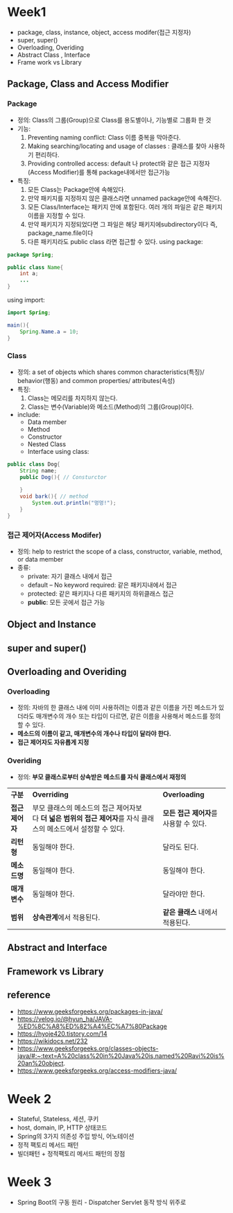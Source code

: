 # Week1

- package, class, instance, object, access modifer(접근 지정자)
- super, super()
- Overloading, Overiding
- Abstract Class , Interface
- Frame work vs Library

## Package, Class and Access Modifier
### Package 
- 정의: Class의 그룹(Group)으로 Class를 용도별이나, 기능별로 그룹화 한 것
- 기능:
	1. Preventing naming conflict:  Class 이름 중복을 막아준다.
	2. Making searching/locating and usage of classes : 클래스를 찾아 사용하기 편리하다.
	3. Providing controlled access: default 나 protect와 같은 접근 지정자(Access Modifier)를 통해 package내에서만 접근가능
- 특징:
	1. 모든 Class는 Package안에 속해있다.
	2. 만약 패키지를 지정하지 않은 클래스라면 unnamed package안에 속해진다. 
	3. 모든 Class/Interface는 패키지 안에 포함된다. 여러 개의 파일은 같은 패키지 이름을 지정할 수 있다.
	4. 만약 패키지가 지정되었다면 그 파일은 해당 패키지에subdirectory이다 즉, package_name.file이다
	5. 다른 패키지라도 public class 라면 접근할 수 있다.
using package:
```java
package Spring;

public class Name{
	int a;
	...
}
```
using import:
```java
import Spring;

main(){
	Spring.Name.a = 10;
}
```

### Class
- 정의: a set of objects which shares common characteristics(특징)/ behavior(행동) and common properties/ attributes(속성)
- 특징:
	1. Class는 메모리를 차지하지 않는다. 
	2. Class는 변수(Variable)와 메소드(Method)의 그룹(Group)이다.
- include:
	- Data member
	- Method
	- Constructor
	- Nested Class
	- Interface
using class:
```java
public class Dog{
	String name;
	public Dog(){ // Consturctor 
	
	}
	void bark(){ // method
		System.out.println("멍멍!");
	}
}
```
### 접근 제어자(Access Modifer)
- 정의: help to restrict the scope of a class, constructor, variable, method, or data member
- 종류:
	- private: 자기 클래스 내에서 접근
	- default – No keyword required: 같은 패키지내에서 접근
	- protected: 같은 패키지나 다른 패키지의 하위클래스 접근
	- **public**: 모든 곳에서 접근 가능
## Object and Instance

## super and super()

## Overloading and Overiding
### Overloading
- 정의: 자바의 한 클래스 내에 이미 사용하려는 이름과 같은 이름을 가진 메소드가 있더라도 매개변수의 개수 또는 타입이 다르면, 같은 이름을 사용해서 메소드를 정의할 수 있다.
- **메소드의 이름이 같고, 매개변수의 개수나 타입이 달라야 한다.**
- **접근 제어자도 자유롭게 지정**

### Overiding
- 정의: **부모 클래스로부터 상속받은 메소드를 자식 클래스에서 재정의**

|                 |                                                                    |                          |
| ----------------|------------------------------------------------------------------- | ------------------------ |
| **구분**        | **Overriding**                                                     | **Overloading**          |
| **접근 제어자** | 부모 클래스의 메소드의 접근 제어자보다 **더 넓은 범위의 접근 제어자**를 자식 클래스의 메소드에서 설정할 수 있다. | **모든 접근 제어자**를 사용할 수 있다. |
| **리턴형**      | 동일해야 한다.                                                           | 달라도 된다.                  |
| **메소드명**    | 동일해야 한다.                                                           | 동일해야 한다.                 |
| **매개변수**    | 동일해야 한다.                                                           | 달라야만 한다.                 |
| **범위**        | **상속관계**에서 적용된다.                                                   | **같은 클래스** 내에서 적용된다.     |
## Abstract and Interface

## Framework vs Library


## reference
- https://www.geeksforgeeks.org/packages-in-java/
- https://velog.io/@hyun_ha/JAVA-%ED%8C%A8%ED%82%A4%EC%A7%80Package
- https://hyoje420.tistory.com/14
- https://wikidocs.net/232
- https://www.geeksforgeeks.org/classes-objects-java/#:~:text=A%20class%20in%20Java%20is,named%20Ravi%20is%20an%20object.
- https://www.geeksforgeeks.org/access-modifiers-java/


# Week 2
- Stateful, Stateless, 세션, 쿠키
- host, domain, IP, HTTP 상태코드
- Spring의 3가지 의존성 주입 방식, 어노테이션
- 정적 팩토리 메서드 패턴
- 빌더패턴 + 정적팩토리 메서드 패턴의 장점
# Week 3
- Spring Boot의 구동 원리 - Dispatcher Servlet 동작 방식 위주로
